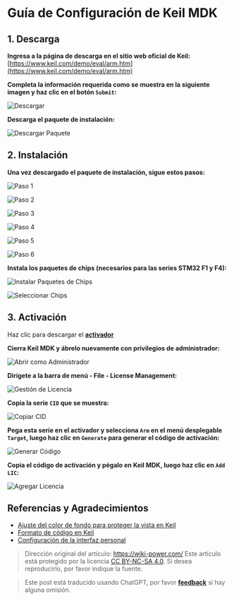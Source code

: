 # Guía de Configuración de Keil MDK

## 1. Descarga

**Ingresa a la página de descarga en el sitio web oficial de Keil:** [https://www.keil.com/demo/eval/arm.htm](https://www.keil.com/demo/eval/arm.htm)

**Completa la información requerida como se muestra en la siguiente imagen y haz clic en el botón `Submit`:**

![Descargar](https://media.wiki-power.com/img/UTOOLS1564402348383.png)

**Descarga el paquete de instalación:**

![Descargar Paquete](https://media.wiki-power.com/img/UTOOLS1564402469518.png)

## 2. Instalación

**Una vez descargado el paquete de instalación, sigue estos pasos:**

![Paso 1](https://media.wiki-power.com/img/UTOOLS1564405005991.png)

![Paso 2](https://media.wiki-power.com/img/UTOOLS1564405034468.png)

![Paso 3](https://media.wiki-power.com/img/UTOOLS1564405123578.png)

![Paso 4](https://media.wiki-power.com/img/UTOOLS1564405166784.png)

![Paso 5](https://media.wiki-power.com/img/UTOOLS1564405201092.png)

![Paso 6](https://media.wiki-power.com/img/UTOOLS1564405260737.png)

**Instala los paquetes de chips (necesarios para las series STM32 F1 y F4):**

![Instalar Paquetes de Chips](https://media.wiki-power.com/img/UTOOLS1564405574756.png)

![Seleccionar Chips](https://media.wiki-power.com/img/UTOOLS1564405648731.png)

## 3. Activación

Haz clic para descargar el [**activador**](https://github.com/linyuxuanlin/File-host/blob/main/software/KEIL_Lic.exe)

**Cierra Keil MDK y ábrelo nuevamente con privilegios de administrador:**

![Abrir como Administrador](https://media.wiki-power.com/img/UTOOLS1564406135091.png)

**Dirígete a la barra de menú - File - License Management:**

![Gestión de Licencia](https://media.wiki-power.com/img/UTOOLS1564406171844.png)

**Copia la serie `CID` que se muestra:**

![Copiar CID](https://media.wiki-power.com/img/UTOOLS1564406230209.png)

**Pega esta serie en el activador y selecciona `Arm` en el menú desplegable `Target`, luego haz clic en `Generate` para generar el código de activación:**

![Generar Código](https://media.wiki-power.com/img/UTOOLS1564406292113.png)

**Copia el código de activación y pégalo en Keil MDK, luego haz clic en `Add LIC`:**

![Agregar Licencia](https://media.wiki-power.com/img/UTOOLS1564406431978.png)

## Referencias y Agradecimientos

- [Ajuste del color de fondo para proteger la vista en Keil](https://blog.csdn.net/w5862338/article/details/50984536)
- [Formato de código en Keil](https://blog.csdn.net/sudaroot/article/details/88095269)
- [Configuración de la interfaz personal](https://github.com/linyuxuanlin/File-host/blob/main/software-development/global.prop)

> Dirección original del artículo: <https://wiki-power.com/>
> Este artículo está protegido por la licencia [CC BY-NC-SA 4.0](https://creativecommons.org/licenses/by/4.0/deed.zh). Si desea reproducirlo, por favor indique la fuente.

> Este post está traducido usando ChatGPT, por favor [**feedback**](https://github.com/linyuxuanlin/Wiki_MkDocs/issues/new) si hay alguna omisión.
